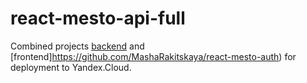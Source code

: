 # react-mesto-api-full

Сombined projects [backend](https://github.com/MashaRakitskaya/express-mesto) and [frontend]https://github.com/MashaRakitskaya/react-mesto-auth) for deployment to Yandex.Cloud.

